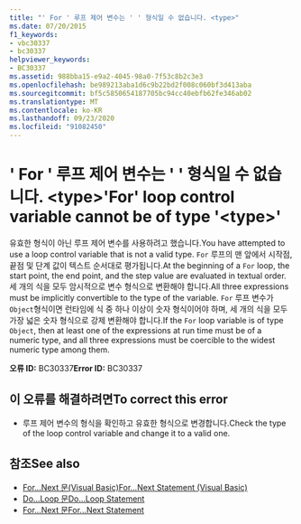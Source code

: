 ```yaml
---
title: "' For ' 루프 제어 변수는 ' ' 형식일 수 없습니다. <type>"
ms.date: 07/20/2015
f1_keywords:
- vbc30337
- bc30337
helpviewer_keywords:
- BC30337
ms.assetid: 988bba15-e9a2-4045-98a0-7f53c8b2c3e3
ms.openlocfilehash: be989213aba1d6c9b22bd2f008c060bf3d413aba
ms.sourcegitcommit: bf5c5850654187705bc94cc40ebfb62fe346ab02
ms.translationtype: MT
ms.contentlocale: ko-KR
ms.lasthandoff: 09/23/2020
ms.locfileid: "91082450"
---
```

# <a name="for-loop-control-variable-cannot-be-of-type-type"></a><span data-ttu-id="21dea-102">' For ' 루프 제어 변수는 ' ' 형식일 수 없습니다. \<type></span><span class="sxs-lookup"><span data-stu-id="21dea-102">'For' loop control variable cannot be of type '\<type>'</span></span>

<span data-ttu-id="21dea-103">유효한 형식이 아닌 루프 제어 변수를 사용하려고 했습니다.</span><span class="sxs-lookup"><span data-stu-id="21dea-103">You have attempted to use a loop control variable that is not a valid type.</span></span> <span data-ttu-id="21dea-104">`For` 루프의 맨 앞에서 시작점, 끝점 및 단계 값이 텍스트 순서대로 평가됩니다.</span><span class="sxs-lookup"><span data-stu-id="21dea-104">At the beginning of a `For` loop, the start point, the end point, and the step value are evaluated in textual order.</span></span> <span data-ttu-id="21dea-105">세 개의 식을 모두 암시적으로 변수 형식으로 변환해야 합니다.</span><span class="sxs-lookup"><span data-stu-id="21dea-105">All three expressions must be implicitly convertible to the type of the variable.</span></span> <span data-ttu-id="21dea-106">`For` 루프 변수가 `Object`형식이면 런타임에 식 중 하나 이상이 숫자 형식이어야 하며, 세 개의 식을 모두 가장 넓은 숫자 형식으로 강제 변환해야 합니다.</span><span class="sxs-lookup"><span data-stu-id="21dea-106">If the `For` loop variable is of type `Object`, then at least one of the expressions at run time must be of a numeric type, and all three expressions must be coercible to the widest numeric type among them.</span></span>  
  
 <span data-ttu-id="21dea-107">**오류 ID:** BC30337</span><span class="sxs-lookup"><span data-stu-id="21dea-107">**Error ID:** BC30337</span></span>  
  
## <a name="to-correct-this-error"></a><span data-ttu-id="21dea-108">이 오류를 해결하려면</span><span class="sxs-lookup"><span data-stu-id="21dea-108">To correct this error</span></span>  
  
- <span data-ttu-id="21dea-109">루프 제어 변수의 형식을 확인하고 유효한 형식으로 변경합니다.</span><span class="sxs-lookup"><span data-stu-id="21dea-109">Check the type of the loop control variable and change it to a valid one.</span></span>  
  
## <a name="see-also"></a><span data-ttu-id="21dea-110">참조</span><span class="sxs-lookup"><span data-stu-id="21dea-110">See also</span></span>

- [<span data-ttu-id="21dea-111">For...Next 문(Visual Basic)</span><span class="sxs-lookup"><span data-stu-id="21dea-111">For...Next Statement (Visual Basic)</span></span>](../language-reference/statements/for-next-statement.md)
- [<span data-ttu-id="21dea-112">Do...Loop 문</span><span class="sxs-lookup"><span data-stu-id="21dea-112">Do...Loop Statement</span></span>](../language-reference/statements/do-loop-statement.md)
- [<span data-ttu-id="21dea-113">For...Next 문</span><span class="sxs-lookup"><span data-stu-id="21dea-113">For...Next Statement</span></span>](../language-reference/statements/for-next-statement.md)
